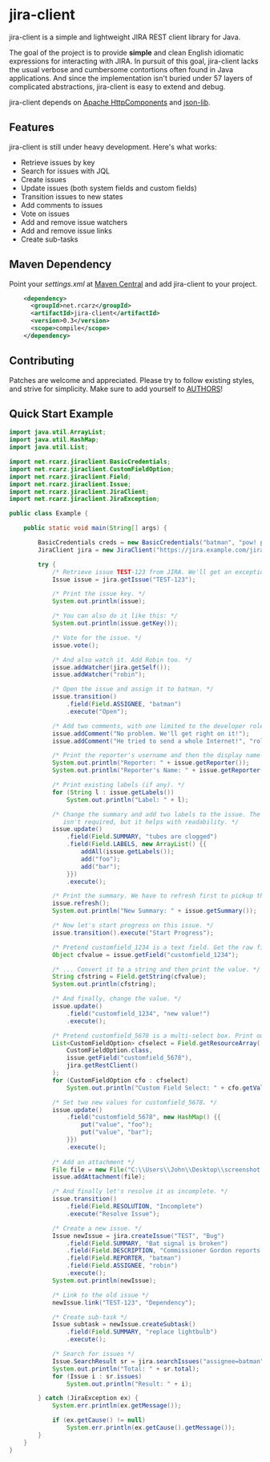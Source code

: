 # jira-client #

jira-client is a simple and lightweight JIRA REST client library for Java.

The goal of the project is to provide **simple** and clean English idiomatic expressions for interacting with JIRA. In pursuit of this goal, jira-client lacks the usual verbose and cumbersome contortions often found in Java applications. And since the implementation isn't buried under 57 layers of complicated abstractions, jira-client is easy to extend and debug.

jira-client depends on [Apache HttpComponents](http://hc.apache.org/) and [json-lib](http://json.sourceforge.net/).

## Features ##

jira-client is still under heavy development. Here's what works:

* Retrieve issues by key
* Search for issues with JQL
* Create issues
* Update issues (both system fields and custom fields)
* Transition issues to new states
* Add comments to issues
* Vote on issues
* Add and remove issue watchers
* Add and remove issue links
* Create sub-tasks

## Maven Dependency ##

Point your *settings.xml* at [Maven Central](http://repo1.maven.org/maven2) and add jira-client to your project.

```xml
    <dependency>
      <groupId>net.rcarz</groupId>
      <artifactId>jira-client</artifactId>
      <version>0.3</version>
      <scope>compile</scope>
    </dependency>
```

## Contributing ##

Patches are welcome and appreciated. Please try to follow existing styles, and strive for simplicity. Make sure to add yourself to [AUTHORS](AUTHORS.md)!

## Quick Start Example ##

```java
import java.util.ArrayList;
import java.util.HashMap;
import java.util.List;

import net.rcarz.jiraclient.BasicCredentials;
import net.rcarz.jiraclient.CustomFieldOption;
import net.rcarz.jiraclient.Field;
import net.rcarz.jiraclient.Issue;
import net.rcarz.jiraclient.JiraClient;
import net.rcarz.jiraclient.JiraException;

public class Example {

    public static void main(String[] args) {

        BasicCredentials creds = new BasicCredentials("batman", "pow! pow!");
        JiraClient jira = new JiraClient("https://jira.example.com/jira", creds);

        try {
            /* Retrieve issue TEST-123 from JIRA. We'll get an exception if this fails. */
            Issue issue = jira.getIssue("TEST-123");

            /* Print the issue key. */
            System.out.println(issue);

            /* You can also do it like this: */
            System.out.println(issue.getKey());

            /* Vote for the issue. */
            issue.vote();

            /* And also watch it. Add Robin too. */
            issue.addWatcher(jira.getSelf());
            issue.addWatcher("robin");

            /* Open the issue and assign it to batman. */
            issue.transition()
                .field(Field.ASSIGNEE, "batman")
                .execute("Open");

            /* Add two comments, with one limited to the developer role. */
            issue.addComment("No problem. We'll get right on it!");
            issue.addComment("He tried to send a whole Internet!", "role", "Developers");

            /* Print the reporter's username and then the display name */
            System.out.println("Reporter: " + issue.getReporter());
            System.out.println("Reporter's Name: " + issue.getReporter().getDisplayName());

            /* Print existing labels (if any). */
            for (String l : issue.getLabels())
                System.out.println("Label: " + l);

            /* Change the summary and add two labels to the issue. The double-brace initialiser
               isn't required, but it helps with readability. */
            issue.update()
                .field(Field.SUMMARY, "tubes are clogged")
                .field(Field.LABELS, new ArrayList() {{
                    addAll(issue.getLabels());
                    add("foo");
                    add("bar");
                }})
                .execute();

            /* Print the summary. We have to refresh first to pickup the new value. */
            issue.refresh();
            System.out.println("New Summary: " + issue.getSummary());

            /* Now let's start progress on this issue. */
            issue.transition().execute("Start Progress");

            /* Pretend customfield_1234 is a text field. Get the raw field value... */
            Object cfvalue = issue.getField("customfield_1234");

            /* ... Convert it to a string and then print the value. */
            String cfstring = Field.getString(cfvalue);
            System.out.println(cfstring);

            /* And finally, change the value. */
            issue.update()
                .field("customfield_1234", "new value!")
                .execute();

            /* Pretend customfield_5678 is a multi-select box. Print out the selected values. */
            List<CustomFieldOption> cfselect = Field.getResourceArray(
                CustomFieldOption.class,
                issue.getField("customfield_5678"),
                jira.getRestClient()
            );
            for (CustomFieldOption cfo : cfselect)
                System.out.println("Custom Field Select: " + cfo.getValue());

            /* Set two new values for customfield_5678. */
            issue.update()
                .field("customfield_5678", new HashMap() {{
                    put("value", "foo");
                    put("value", "bar");
                }})
                .execute();
                
            /* Add an attachment */
            File file = new File("C:\\Users\\John\\Desktop\\screenshot.jpg");
            issue.addAttachment(file);

            /* And finally let's resolve it as incomplete. */
            issue.transition()
                .field(Field.RESOLUTION, "Incomplete")
                .execute("Resolve Issue");

            /* Create a new issue. */
            Issue newIssue = jira.createIssue("TEST", "Bug")
                .field(Field.SUMMARY, "Bat signal is broken")
                .field(Field.DESCRIPTION, "Commissioner Gordon reports the Bat signal is broken.")
                .field(Field.REPORTER, "batman")
                .field(Field.ASSIGNEE, "robin")
                .execute();
            System.out.println(newIssue);

            /* Link to the old issue */
            newIssue.link("TEST-123", "Dependency");

            /* Create sub-task */
            Issue subtask = newIssue.createSubtask()
                .field(Field.SUMMARY, "replace lightbulb")
                .execute();

            /* Search for issues */
            Issue.SearchResult sr = jira.searchIssues("assignee=batman");
            System.out.println("Total: " + sr.total);
            for (Issue i : sr.issues)
                System.out.println("Result: " + i);

        } catch (JiraException ex) {
            System.err.println(ex.getMessage());

            if (ex.getCause() != null)
                System.err.println(ex.getCause().getMessage());
        }
    }
}
```
